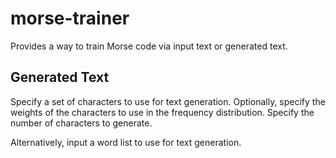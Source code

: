 # morse-trainer

Provides a way to train Morse code via input text or generated text.

## Generated Text

Specify a set of characters to use for text generation.
Optionally, specify the weights of the characters to use in the frequency distribution.
Specify the number of characters to generate.

Alternatively, input a word list to use for text generation.